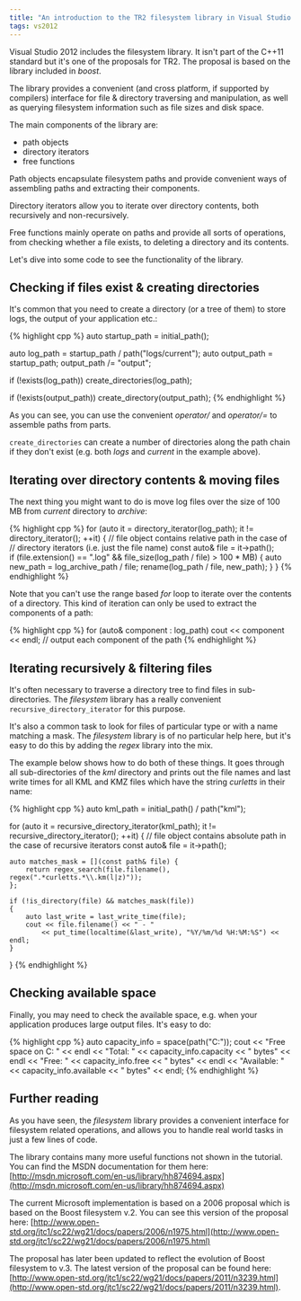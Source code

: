 ```yaml
---
title: "An introduction to the TR2 filesystem library in Visual Studio 2012"
tags: vs2012
---
```


Visual Studio 2012 includes the filesystem library. It isn't part of the C++11 standard but it's one of the proposals for TR2. The proposal is based on the library included in _boost_.

The library provides a convenient (and cross platform, if supported by compilers) interface for file & directory traversing and manipulation, as well as querying filesystem information such as file sizes and disk space.

The main components of the library are:

*   path objects
*   directory iterators
*   free functions

Path objects encapsulate filesystem paths and provide convenient ways of assembling paths and extracting their components.

Directory iterators allow you to iterate over directory contents, both recursively and non-recursively.

Free functions mainly operate on paths and provide all sorts of operations, from checking whether a file exists, to deleting a directory and its contents.

Let's dive into some code to see the functionality of the library. 

## Checking if files exist & creating directories

It's common that you need to create a directory (or a tree of them) to store logs, the output of your application etc.:

{% highlight cpp %}
auto startup_path = initial_path(); 

auto log_path = startup_path / path("logs/current");
auto output_path = startup_path;
output_path /= "output";

if (!exists(log_path))
    create_directories(log_path);

if (!exists(output_path))
    create_directory(output_path);
{% endhighlight %}

As you can see, you can use the convenient _operator/_ and _operator/=_ to assemble paths from parts. 

`create_directories` can create a number of directories along the path chain if they don't exist (e.g. both _logs_ and _current_ in the example above).

## Iterating over directory contents & moving files

The next thing you might want to do is move log files over the size of 100 MB from _current_ directory to _archive_:

{% highlight cpp %}
for (auto it = directory_iterator(log_path); it != directory_iterator(); ++it)
{
    // file object contains relative path in the case of 
    // directory iterators (i.e. just the file name)
    const auto& file = it->path();  
    if (file.extension() == ".log" && file_size(log_path / file) > 100 * MB)
    {
        auto new_path = log_archive_path / file;
        rename(log_path / file, new_path);
    }
}
{% endhighlight %}

Note that you can't use the range based _for_ loop to iterate over the contents of a directory. This kind of iteration can only be used to extract the components of a path:

{% highlight cpp %}
for (auto& component : log_path)
    cout << component << endl;  // output each component of the path
{% endhighlight %}

## Iterating recursively & filtering files

It's often necessary to traverse a directory tree to find files in sub-directories. The _filesystem_ library has a really convenient `recursive_directory_iterator` for this purpose. 

It's also a common task to look for files of particular type or with a name matching a mask. The _filesystem_ library is of no particular help here, but it's easy to do this by adding the _regex_ library into the mix.

The example below shows how to do both of these things. It goes through all sub-directories of the _kml_ directory and prints out the file names and last write times for all KML and KMZ files which have the string _curletts_ in their name:

{% highlight cpp %}
auto kml_path = initial_path<path>() / path("kml");

for (auto it = recursive_directory_iterator(kml_path); 
    it != recursive_directory_iterator(); ++it)
{
    // file object contains absolute path in the case of recursive iterators
    const auto& file = it->path();

    auto matches_mask = [](const path& file) { 
        return regex_search(file.filename(), regex(".*curletts.*\\.km(l|z)"));
    };

    if (!is_directory(file) && matches_mask(file))
    {
        auto last_write = last_write_time(file);
        cout << file.filename() << " - " 
            << put_time(localtime(&last_write), "%Y/%m/%d %H:%M:%S") << endl;
    }
}
{% endhighlight %}

## Checking available space

Finally, you may need to check the available space, e.g. when your application produces large output files. It's easy to do:

{% highlight cpp %}
auto capacity_info = space(path("C:"));
cout << "Free space on C: " << endl
    << "Total: " << capacity_info.capacity << " bytes" << endl
    << "Free: " << capacity_info.free << " bytes" << endl
    << "Available: " << capacity_info.available << " bytes" << endl;
{% endhighlight %}

## Further reading

As you have seen, the _filesystem_ library provides a convenient interface for filesystem related operations, and allows you to handle real world tasks in just a few lines of code. 

The library contains many more useful functions not shown in the tutorial. You can find the MSDN documentation for them here: 
[http://msdn.microsoft.com/en-us/library/hh874694.aspx](http://msdn.microsoft.com/en-us/library/hh874694.aspx)

The current Microsoft implementation is based on a 2006 proposal which is based on the Boost filesystem v.2. You can see this version of the proposal here: 
[http://www.open-std.org/jtc1/sc22/wg21/docs/papers/2006/n1975.html](http://www.open-std.org/jtc1/sc22/wg21/docs/papers/2006/n1975.html)

The proposal has later been updated to reflect the evolution of Boost filesystem to v.3. The latest version of the proposal can be found here: 
[http://www.open-std.org/jtc1/sc22/wg21/docs/papers/2011/n3239.html](http://www.open-std.org/jtc1/sc22/wg21/docs/papers/2011/n3239.html).